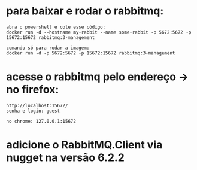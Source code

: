 ﻿# para baixar e rodar o rabbitmq:
	abra o powershell e cole esse código: 
	docker run -d --hostname my-rabbit --name some-rabbit -p 5672:5672 -p 15672:15672 rabbitmq:3-management

	comando só para rodar a imagem:
	docker run -d -p 5672:5672 -p 15672:15672 rabbitmq:3-management

# acesse o rabbitmq pelo endereço -> no firefox: 
	http://localhost:15672/
	senha e login: guest

	no chrome: 127.0.0.1:15672

# adicione o RabbitMQ.Client via nugget na versão 6.2.2
